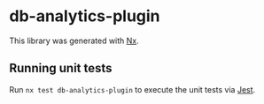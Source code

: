 # db-analytics-plugin

This library was generated with [Nx](https://nx.dev).

## Running unit tests

Run `nx test db-analytics-plugin` to execute the unit tests via [Jest](https://jestjs.io).
